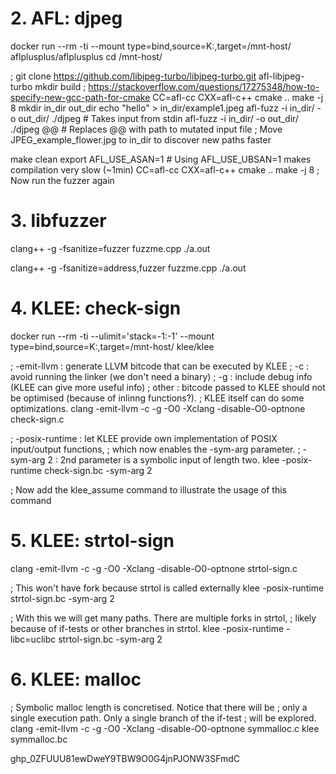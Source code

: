 # 2. AFL: djpeg

docker run --rm -ti --mount type=bind,source=K:\,target=/mnt-host/ aflplusplus/aflplusplus
cd /mnt-host/

; git clone https://github.com/libjpeg-turbo/libjpeg-turbo.git afl-libjpeg-turbo
mkdir build
; https://stackoverflow.com/questions/17275348/how-to-specify-new-gcc-path-for-cmake
CC=afl-cc CXX=afl-c++ cmake ..
make -j 8
mkdir in_dir out_dir
echo "hello" > in_dir/example1.jpeg
afl-fuzz -i in_dir/ -o out_dir/ ./djpeg			# Takes input from stdin
afl-fuzz -i in_dir/ -o out_dir/ ./djpeg @@		# Replaces @@ with path to mutated input file
; Move JPEG_example_flower.jpg to in_dir to discover new paths faster

make clean
export AFL_USE_ASAN=1				# Using AFL_USE_UBSAN=1 makes compilation very slow (~1min)
CC=afl-cc CXX=afl-c++ cmake ..
make -j 8
; Now run the fuzzer again


# 3. libfuzzer

clang++ -g -fsanitize=fuzzer fuzzme.cpp
./a.out

clang++ -g -fsanitize=address,fuzzer fuzzme.cpp
./a.out


# 4. KLEE: check-sign

docker run --rm -ti --ulimit='stack=-1:-1' --mount type=bind,source=K:\,target=/mnt-host/ klee/klee

; -emit-llvm : generate LLVM bitcode that can be executed by KLEE
; -c : avoid running the linker (we don't need a binary)
; -g : include debug info (KLEE can give more useful info)
; other :  bitcode passed to KLEE should not be optimised (because of inlinng functions?).
;          KLEE itself can do some optimizations.
clang -emit-llvm -c -g -O0 -Xclang -disable-O0-optnone check-sign.c

; -posix-runtime : let KLEE provide own implementation of POSIX input/output functions,
;                  which now enables the -sym-arg parameter.
; -sym-arg 2 : 2nd parameter is a symbolic input of length two.
klee -posix-runtime check-sign.bc -sym-arg 2

; Now add the klee_assume command to illustrate the usage of this command


# 5. KLEE: strtol-sign

clang -emit-llvm -c -g -O0 -Xclang -disable-O0-optnone strtol-sign.c

; This won't have fork because strtol is called externally
klee -posix-runtime strtol-sign.bc -sym-arg 2

; With this we will get many paths. There are multiple forks in strtol,
; likely because of if-tests or other branches in strtol.
klee -posix-runtime -libc=uclibc strtol-sign.bc -sym-arg 2


# 6. KLEE: malloc

; Symbolic malloc length is concretised. Notice that there will be
; only a single execution path. Only a single branch of the if-test
; will be explored.
clang -emit-llvm -c -g -O0 -Xclang -disable-O0-optnone symmalloc.c
klee symmalloc.bc


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
